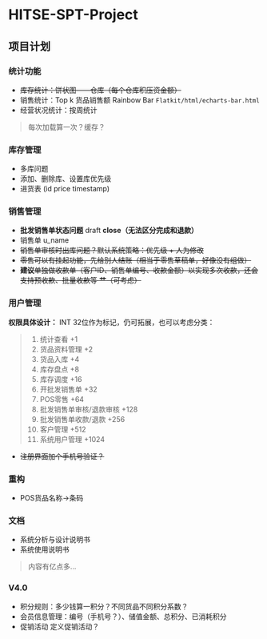 # HITSE-SPT-Project

## 项目计划

### 统计功能

- ~~库存统计：饼状图——仓库（每个仓库积压资金额）~~
- 销售统计：Top k 货品销售额 Rainbow Bar `Flatkit/html/echarts-bar.html`
- 经营状况统计：按周统计

> 每次加载算一次？缓存？

### 库存管理

- 多库问题
- 添加、删除库、设置库优先级
- 进货表 (id price timestamp)

### 销售管理

- **批发销售单状态问题** draft **close（无法区分完成和退款）**
- 销售单 u_name
- ~~销售单审核时出库问题？默认系统策略：优先级 + 人为修改~~
- ~~零售可以有挂起功能，先给别人结账（相当于零售草稿单，好像没有组做）~~
- ~~**建议**单独做收款单（客户ID、销售单编号、收款金额）以实现多次收款，还会支持预收款、批量收款等 **艹**（可考虑）~~

### 用户管理

**权限具体设计：**
INT 32位作为标记，仍可拓展，也可以考虑分类：

>
>1. 统计查看 +1
>2. 货品资料管理 +2
>3. 货品入库 +4
>4. 库存盘点 +8
>5. 库存调度 +16
>6. 开批发销售单 +32
>7. POS零售 +64
>8. 批发销售单审核/退款审核 +128
>9. 批发销售单收款/退款 +256
>10. 客户管理 +512
>11. 系统用户管理 +1024

- ~~注册界面加个手机号验证？~~

### 重构

- POS货品名称->条码

### 文档

- 系统分析与设计说明书
- 系统使用说明书

> 内容有亿点多...

### V4.0

- 积分规则：多少钱算一积分？不同货品不同积分系数？
- 会员信息管理：编号（手机号？）、储值金额、总积分、已消耗积分
- 促销活动 定义促销活动？
